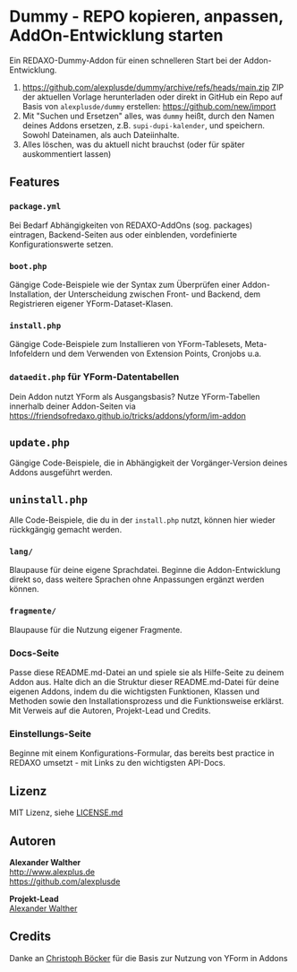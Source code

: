 # Dummy - REPO kopieren, anpassen, AddOn-Entwicklung starten

Ein REDAXO-Dummy-Addon für einen schnelleren Start bei der Addon-Entwicklung. 

1. https://github.com/alexplusde/dummy/archive/refs/heads/main.zip ZIP der aktuellen Vorlage herunterladen oder direkt in GitHub ein Repo auf Basis von `alexplusde/dummy` erstellen: https://github.com/new/import
2. Mit "Suchen und Ersetzen" alles, was `dummy` heißt, durch den Namen deines Addons ersetzen, z.B. `supi-dupi-kalender`, und speichern. Sowohl Dateinamen, als auch Dateiinhalte. 
3. Alles löschen, was du aktuell nicht brauchst (oder für später auskommentiert lassen)

## Features

### `package.yml`

Bei Bedarf Abhängigkeiten von REDAXO-AddOns (sog. packages) eintragen, Backend-Seiten aus oder einblenden, vordefinierte Konfigurationswerte setzen.

### `boot.php`

Gängige Code-Beispiele wie der Syntax zum Überprüfen einer Addon-Installation, der Unterscheidung zwischen Front- und Backend, dem Registrieren eigener YForm-Dataset-Klasen.

### `install.php`

Gängige Code-Beispiele zum Installieren von YForm-Tablesets, Meta-Infofeldern und dem Verwenden von Extension Points, Cronjobs u.a.

### `dataedit.php` für YForm-Datentabellen

Dein Addon nutzt YForm als Ausgangsbasis? Nutze YForm-Tabellen innerhalb deiner Addon-Seiten via https://friendsofredaxo.github.io/tricks/addons/yform/im-addon

## `update.php`

Gängige Code-Beispiele, die in Abhängigkeit der Vorgänger-Version deines Addons ausgeführt werden.

## `uninstall.php`

Alle Code-Beispiele, die du in der `install.php` nutzt, können hier wieder rückkgängig gemacht werden.

### `lang/`

Blaupause für deine eigene Sprachdatei. Beginne die Addon-Entwicklung direkt so, dass weitere Sprachen ohne Anpassungen ergänzt werden können.

### `fragmente/`

Blaupause für die Nutzung eigener Fragmente.

### Docs-Seite

Passe diese README.md-Datei an und spiele sie als Hilfe-Seite zu deinem Addon aus. Halte dich an die Struktur dieser README.md-Datei für deine eigenen Addons, indem du die wichtigsten Funktionen, Klassen und Methoden sowie den Installationsprozess und die Funktionsweise erklärst. Mit Verweis auf die Autoren, Projekt-Lead und Credits.

### Einstellungs-Seite

Beginne mit einem Konfigurations-Formular, das bereits best practice in REDAXO umsetzt - mit Links zu den wichtigsten API-Docs.

## Lizenz

MIT Lizenz, siehe [LICENSE.md](https://github.com/alexplusde/dummy/blob/master/LICENSE.md)  

## Autoren

**Alexander Walther**  
http://www.alexplus.de  
https://github.com/alexplusde  

**Projekt-Lead**  
[Alexander Walther](https://github.com/alexplusde)

## Credits

Danke an [Christoph Böcker](https://github.com/christophboecker) für die Basis zur Nutzung von YForm in Addons

